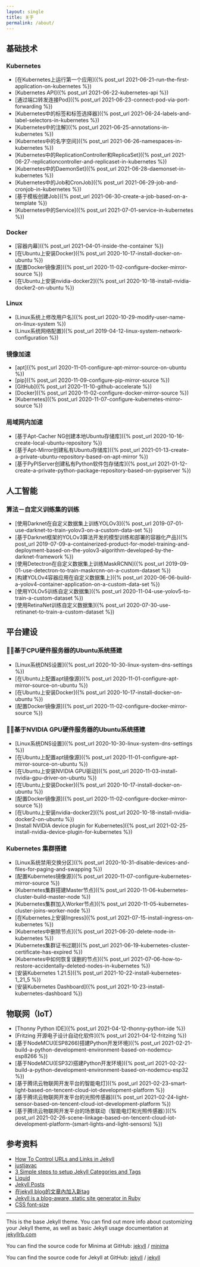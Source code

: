 ```yaml
---
layout: single
title: 关于
permalink: /about/
---
```


## 基础技术
### Kubernetes
* [在Kubernetes上运行第一个应用]({% post_url 2021-06-21-run-the-first-application-on-kubernetes %})
* [Kubernetes API]({% post_url 2021-06-22-kubernetes-api %})
* [通过端口转发连接Pod]({% post_url 2021-06-23-connect-pod-via-port-forwarding %})
* [Kubernetes中的标签和标签选择器]({% post_url 2021-06-24-labels-and-label-selectors-in-kubernetes %})
* [Kubernetes中的注解]({% post_url 2021-06-25-annotations-in-kubernetes %})
* [Kubernetes中的名字空间]({% post_url 2021-06-26-namespaces-in-kubernetes %})
* [Kubernetes中的ReplicationController和ReplicaSet]({% post_url 2021-06-27-replicationcontroller-and-replicaset-in-kubernetes %})
* [Kubernetes中的DaemonSet]({% post_url 2021-06-28-daemonset-in-kubernetes %})
* [Kubernetes中的Job和CronJob]({% post_url 2021-06-29-job-and-cronjob-in-kubernetes %})
* [基于模板创建Job]({% post_url 2021-06-30-create-a-job-based-on-a-template %})
* [Kubernetes中的Service]({% post_url 2021-07-01-service-in-kubernetes %})

### Docker
* [容器内幕]({% post_url 2021-04-01-inside-the-container %})
* [在Ubuntu上安装Docker]({% post_url 2020-10-17-install-docker-on-ubuntu %})
* [配置Docker镜像源]({% post_url 2020-11-02-configure-docker-mirror-source %})
* [在Ubuntu上安装nvidia-docker2]({% post_url 2020-10-18-install-nvidia-docker2-on-ubuntu %})

### Linux
* [Linux系统上修改用户名]({% post_url 2020-10-29-modify-user-name-on-linux-system %})
* [Linux系统网络配置]({% post_url 2019-04-12-linux-system-network-configuration %})

### 镜像加速
* [apt]({% post_url 2020-11-01-configure-apt-mirror-source-on-ubuntu %})
* [pip]({% post_url 2020-11-09-configure-pip-mirror-source %})
* [GitHub]({% post_url 2020-11-10-github-accelerate %})
* [Docker]({% post_url 2020-11-02-configure-docker-mirror-source %})
* [Kubernetes]({% post_url 2020-11-07-configure-kubernetes-mirror-source %})

### 局域网内加速
* [基于Apt-Cacher NG创建本地Ubuntu存储库]({% post_url 2020-10-16-create-local-ubuntu-repository %})
* [基于Apt-Mirror创建私有Ubuntu存储库]({% post_url 2021-01-13-create-a-private-ubuntu-repository-based-on-apt-mirror %})
* [基于PyPIServer创建私有Python软件包存储库]({% post_url 2021-01-12-create-a-private-python-package-repository-based-on-pypiserver %})

## 人工智能
### 算法－自定义训练集的训练
* [使用Darknet在自定义数据集上训练YOLOv3]({% post_url 2019-07-01-use-darknet-to-train-yolov3-on-a-custom-data-set %})
* [基于Darknet框架的YOLOv3算法开发的模型训练和部署的容器化产品]({% post_url 2019-07-09-a-containerized-product-for-model-training-and-deployment-based-on-the-yolov3-algorithm-developed-by-the-darknet-framework %})
* [使用Detectron在自定义数据集上训练MaskRCNN]({% post_url 2019-09-01-use-detectron-to-train-maskrcnn-on-a-custom-dataset %})
* [构建YOLOv4容器应用在自定义数据集上]({% post_url 2020-06-06-build-a-yolov4-container-application-on-a-custom-data-set %})
* [使用YOLOv5训练自定义数据集]({% post_url 2020-11-04-use-yolov5-to-train-a-custom-dataset %})
* [使用RetinaNet训练自定义数据集]({% post_url 2020-07-30-use-retinanet-to-train-a-custom-dataset %})

## 平台建设
### 基于CPU硬件服务器的Ubuntu系统搭建
* [Linux系统DNS设置]({% post_url 2020-10-30-linux-system-dns-settings %})
* [在Ubuntu上配置apt镜像源]({% post_url 2020-11-01-configure-apt-mirror-source-on-ubuntu %})
* [在Ubuntu上安装Docker]({% post_url 2020-10-17-install-docker-on-ubuntu %})
* [配置Docker镜像源]({% post_url 2020-11-02-configure-docker-mirror-source %})

### 基于NVIDIA GPU硬件服务器的Ubuntu系统搭建
* [Linux系统DNS设置]({% post_url 2020-10-30-linux-system-dns-settings %})
* [在Ubuntu上配置apt镜像源]({% post_url 2020-11-01-configure-apt-mirror-source-on-ubuntu %})
* [在Ubuntu上安装NVIDIA GPU驱动]({% post_url 2020-11-03-install-nvidia-gpu-driver-on-ubuntu %})
* [在Ubuntu上安装Docker]({% post_url 2020-10-17-install-docker-on-ubuntu %})
* [配置Docker镜像源]({% post_url 2020-11-02-configure-docker-mirror-source %})
* [在Ubuntu上安装nvidia-docker2]({% post_url 2020-10-18-install-nvidia-docker2-on-ubuntu %})
* [Install NVIDIA device plugin for Kubernetes]({% post_url 2021-02-25-install-nvidia-device-plugin-for-kubernetes %})

### Kubernetes 集群搭建
* [Linux系统禁用交换分区]({% post_url 2020-10-31-disable-devices-and-files-for-paging-and-swapping %})
* [配置Kubernetes镜像源]({% post_url 2020-11-07-configure-kubernetes-mirror-source %})
* [Kubernetes集群搭建Master节点]({% post_url 2020-11-06-kubernetes-cluster-build-master-node %})
* [Kubernetes集群加入Worker节点]({% post_url 2020-11-05-kubernetes-cluster-joins-worker-node %})
* [在Kubernetes上安装Ingress]({% post_url 2021-07-15-install-ingress-on-kubernetes %})
* [Kubernetes中删除节点]({% post_url 2021-06-20-delete-node-in-kubernetes %})
* [Kubernetes集群证书过期]({% post_url 2021-06-19-kubernetes-cluster-certificate-has-expired %})
* [Kubernetes中如何恢复误删的节点]({% post_url 2021-07-06-how-to-restore-accidentally-deleted-nodes-in-kubernetes %})
* [安装Kubernetes 1.21.5]({% post_url 2021-10-22-install-kubernetes-1_21_5 %})
* [安装Kubernetes Dashboard]({% post_url 2021-10-23-install-kubernetes-dashboard %})

## 物联网（IoT）
* [Thonny Python IDE]({% post_url 2021-04-12-thonny-python-ide %})
* [Fritzing 开源电子设计自动化软件]({% post_url 2021-04-12-fritzing %})
* [基于NodeMCU(ESP8266)搭建Python开发环境]({% post_url 2021-02-21-build-a-python-development-environment-based-on-nodemcu-esp8266 %})
* [基于NodeMCU(ESP32)搭建Python开发环境]({% post_url 2021-02-22-build-a-python-development-environment-based-on-nodemcu-esp32 %})
* [基于腾讯云物联网开发平台的智能电灯]({% post_url 2021-02-23-smart-light-based-on-tencent-cloud-iot-development-platform %})
* [基于腾讯云物联网开发平台的光照传感器]({% post_url 2021-02-24-light-sensor-based-on-tencent-cloud-iot-development-platform %})
* [基于腾讯云物联网开发平台的场景联动（智能电灯和光照传感器）]({% post_url 2021-02-26-scene-linkage-based-on-tencent-cloud-iot-development-platform-(smart-lights-and-light-sensors) %})

## 参考资料
* [How To Control URLs and Links in Jekyll](https://www.digitalocean.com/community/tutorials/how-to-control-urls-and-links-in-jekyll)
* [justjavac](https://justjavac.com/tags.html)
* [3 Simple steps to setup Jekyll Categories and Tags](https://blog.webjeda.com/jekyll-categories/)
* [Liquid](https://shopify.github.io/liquid/)
* [Jekyll Posts](https://jekyllrb.com/docs/posts/)
* [在jekyll blog的文章內加入新tag](https://ithelp.ithome.com.tw/articles/10210700)
* [Jekyll is a blog-aware, static site generator in Ruby](https://gitter.im/jekyll/jekyll?at=5a59fe2b290a1f4561839b91)
* [CSS font-size](https://developer.mozilla.org/zh-CN/docs/Web/CSS/font-size)

---

This is the base Jekyll theme. You can find out more info about customizing your Jekyll theme, as well as basic Jekyll usage documentation at [jekyllrb.com](https://jekyllrb.com/)

You can find the source code for Minima at GitHub:
[jekyll][jekyll-organization] /
[minima](https://github.com/jekyll/minima)

You can find the source code for Jekyll at GitHub:
[jekyll][jekyll-organization] /
[jekyll](https://github.com/jekyll/jekyll)


[jekyll-organization]: https://github.com/jekyll
